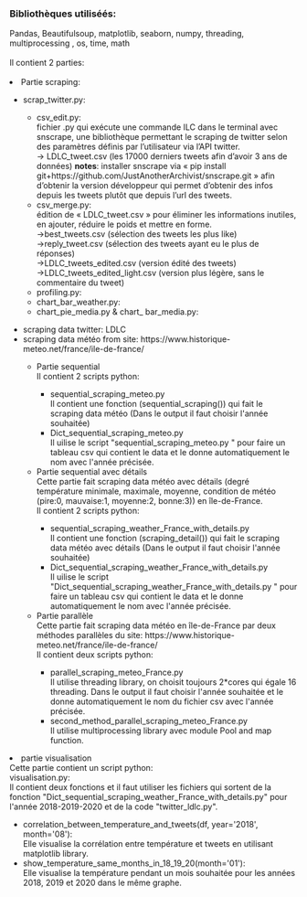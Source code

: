 <!DOCTYPE html>
<html>
<body>
  <h3> Bibliothèques utiliséés:</h3> Pandas, Beautifulsoup, matplotlib, seaborn, numpy, threading, multiprocessing , os, time, math <br/><br/>
  Il contient 2 parties: <br/><br/>
    <li>Partie scraping: </li>     
    <ul>
         <li>scrap_twitter.py: </li>
        <ul>
          <li>csv_edit.py: </li>
          fichier .py qui exécute une commande ILC dans le terminal avec snscrape, une bibliothèque permettant le scraping de twitter selon des paramètres définis par l’utilisateur via l’API twitter. </br>
          → LDLC_tweet.csv (les 17000 derniers tweets afin d’avoir 3 ans de données)
          <B>notes</B>: installer snscrape via « pip install git+https://github.com/JustAnotherArchivist/snscrape.git » afin d’obtenir la version développeur qui permet d’obtenir des infos depuis les tweets plutôt que depuis l’url des tweets.
          <li>csv_merge.py: </li>
          édition de « LDLC_tweet.csv » pour éliminer les informations inutiles, en ajouter, réduire le poids et mettre en forme.</br>
          →best_tweets.csv (sélection des tweets les plus like)</br>
          →reply_tweet.csv (sélection des tweets ayant eu le plus de réponses)</br>
          →LDLC_tweets_edited.csv (version édité des tweets)</br>
          →LDLC_tweets_edited_light.csv (version plus légère, sans le commentaire du tweet)
          <li>profiling.py: </li>
          <li>chart_bar_weather.py: </li>
          <li>chart_pie_media.py & chart_ bar_media.py:  </li>
        </ul>
      </ul>
      <ul>
        <li>scraping data twitter: LDLC </li>
        <li>scraping data météo from site:  https://www.historique-meteo.net/france/ile-de-france/ </li>
          <ul>
            <li>Partie sequential</li>
            Il contient 2 scripts python: <br/>
            <ul>
              <li>sequential_scraping_meteo.py </li>
              Il contient une fonction (sequential_scraping()) qui fait le scraping data météo (Dans le output il faut choisir l'année souhaitée) <br/>
              <li> Dict_sequential_scraping_meteo.py </li>
              Il uilise le script "sequential_scraping_meteo.py " pour faire un tableau csv qui contient le data et le donne automatiquement le nom avec l'année précisée.
            </ul>
            <li>Partie sequential avec détails</li>
            Cette partie fait scraping data météo avec détails (degré température minimale, maximale, moyenne, condition de météo (pire:0, mauvaise:1, moyenne:2, bonne:3))                  en île-de-France. <br/>
         Il contient 2 scripts python:
            <ul>
              <li>sequential_scraping_weather_France_with_details.py</li>
              Il contient une fonction (scraping_detail()) qui fait le scraping data météo avec détails (Dans le output il faut choisir l'année souhaitée)
              <li>Dict_sequential_scraping_weather_France_with_details.py</li>
              Il uilise le script "Dict_sequential_scraping_weather_France_with_details.py " pour faire un tableau csv qui contient le data et le donne automatiquement le nom avec l'année précisée.
            </ul>
            <li>Partie parallèle</li>
            Cette partie fait scraping data météo en île-de-France par deux méthodes parallèles du site: https://www.historique-meteo.net/france/ile-de-france/ <br/>
                Il contient deux scripts python: <br/>
            <ul>
              <li>parallel_scraping_meteo_France.py</li> 
              Il utilise threading library, on choisit toujours 2*cores qui égale 16 threading. Dans le output il faut choisir l'année souhaitée et le donne automatiquement le nom du fichier csv avec l'année précisée.
              <li>second_method_parallel_scraping_meteo_France.py</li> 
              Il utilise multiprocessing library avec module Pool and map function.
            </ul>
          </ul>
      </ul>
    <li>partie visualisation</li>
    Cette partie contient un script python:<br/>
    visualisation.py:  <br/>
    Il contient deux fonctions et il faut utiliser les fichiers qui sortent de la fonction "Dict_sequential_scraping_weather_France_with_details.py" pour l'année 2018-2019-2020 et de la code "twitter_ldlc.py". 
  <ul>
    <li>correlation_between_temperature_and_tweets(df, year='2018', month='08'):</li>
    Elle visualise la corrélation entre température et tweets en utilisant matplotlib library.
     <li>show_temperature_same_months_in_18_19_20(month='01'):</li>
    Elle visualise la température pendant un mois souhaitée pour les années 2018, 2019 et 2020 dans le même graphe.
  </ul>
  </ol>
  
</body>
</html> 
